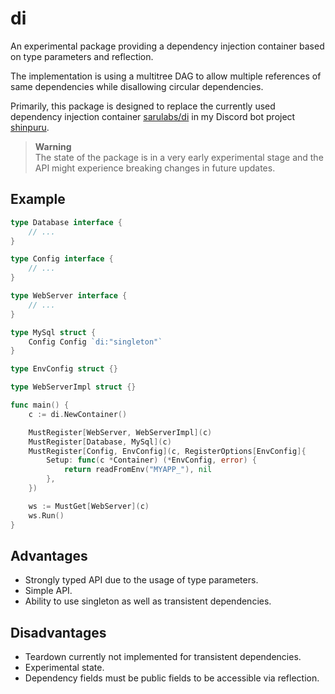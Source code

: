 # di

An experimental package providing a dependency injection container based on type parameters and reflection.

The implementation is using a multitree DAG to allow multiple references of same dependencies while disallowing circular dependencies.

Primarily, this package is designed to replace the currently used dependency injection container [sarulabs/di](https://github.com/sarulabs/di) in my Discord bot project [shinpuru](https://github.com/zekroTJA/shinpuru).

> **Warning**  
> The state of the package is in a very early experimental stage and the API might experience breaking changes in future updates.

## Example

```go
type Database interface {
    // ...
}

type Config interface {
    // ...
}

type WebServer interface {
    // ...
}

type MySql struct {
    Config Config `di:"singleton"`
}

type EnvConfig struct {}

type WebServerImpl struct {}

func main() {
    c := di.NewContainer()

    MustRegister[WebServer, WebServerImpl](c)
    MustRegister[Database, MySql](c)
    MustRegister[Config, EnvConfig](c, RegisterOptions[EnvConfig]{
        Setup: func(c *Container) (*EnvConfig, error) {
            return readFromEnv("MYAPP_"), nil
        },
    })

    ws := MustGet[WebServer](c)
    ws.Run()
}
```

## Advantages

- Strongly typed API due to the usage of type parameters.
- Simple API.
- Ability to use singleton as well as transistent dependencies.

## Disadvantages

- Teardown currently not implemented for transistent dependencies.
- Experimental state.
- Dependency fields must be public fields to be accessible via reflection.